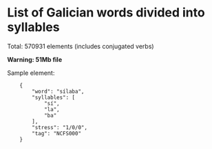 # List of Galician words divided into syllables

Total: 570931 elements (includes conjugated verbs)

**Warning: 51Mb file**

Sample element:

```
    {
        "word": "sílaba",
        "syllables": [
            "sí",
            "la",
            "ba"
        ],
        "stress": "1/0/0",
        "tag": "NCFS000"
    }
```
